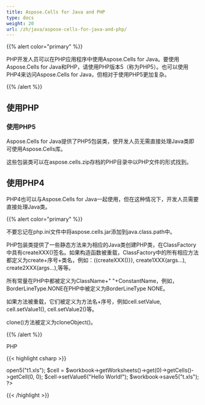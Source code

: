 ```yaml
---
title: Aspose.Cells for Java and PHP
type: docs
weight: 20
url: /zh/java/aspose-cells-for-java-and-php/
---
```


{{% alert color="primary" %}} 

PHP开发人员可以在PHP应用程序中使用Aspose.Cells for Java。要使用Aspose.Cells for Java和PHP，请使用PHP版本5（称为PHP5）。也可以使用PHP4来访问Aspose.Cells for Java，但相对于使用PHP5更加复杂。 

{{% /alert %}} 
## **使用PHP**
### **使用PHP5**
Aspose.Cells for Java提供了PHP5包装类，使开发人员无需直接处理Java类即可使用Aspose.Cells库。 

这些包装类可以在aspose.cells.zip存档的PHP目录中以PHP文件的形式找到。 
## **使用PHP4**
PHP4也可以与Aspose.Cells for Java一起使用，但在这种情况下，开发人员需要直接处理Java类。 

{{% alert color="primary" %}} 

不要忘记在php.ini文件中将aspose.cells.jar添加到java.class.path中。 

PHP包装类提供了一些静态方法来为相应的Java类创建PHP类，在ClassFactory中具有createXXX()签名。如果构造函数被重载，ClassFactory中的所有相应方法都定义为create+序号+类名，例如：((createXXX()}}, create1XXX(args...), create2XXX(args...),等等。 

所有常量在PHP中都被定义为ClassName+" "+ConstantName，例如，BorderLineType.NONE在PHP中被定义为BorderLineType NONE。 

如果方法被重载，它们被定义为方法名+序号，例如cell.setValue, cell.setValue1(), cell.setValue2()等。 

clone()方法被定义为cloneObject()。 

{{% /alert %}} 

PHP

{{< highlight csharp >}}

 <?php

require_once("java/Java.inc");

require("AsposeCells.php");

$workbook = ClassFactory::createWorkbook();

$workbook->open5("t1.xls");

$cell = $workbook->getWorksheets()->get(0)->getCells()->getCell(0, 0);

$cell->setValue6("Hello World!"); 

$workbook->save5("t.xls");

?>



{{< /highlight >}}
